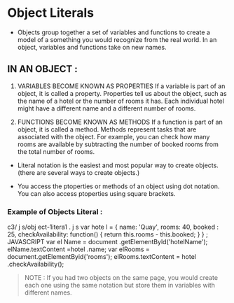 # Object Literals

* Objects group together a set of variables and functions to create a model of a something you would recognize from the real world. In an object, 
variables and functions take on new names.

## IN AN OBJECT :

1. VARIABLES BECOME KNOWN AS PROPERTIES 
If a variable is part of an object, it is called a 
property. Properties tell us about the object, such as 
the name of a hotel or the number of rooms it has. 
Each individual hotel might have a different name 
and a different number of rooms.

2. FUNCTIONS BECOME KNOWN AS METHODS 
If a function is part of an object, it is called a method. 
Methods represent tasks that are associated with 
the object. For example, you can check how many 
rooms are available by subtracting the number of 
booked rooms from the total number of rooms. 

* Literal notation is the easiest and most popular way
to create objects. (there are several ways to create objects.) 

* You access the ptoperties or methods of an object
using dot notation.
You can also access ptoperties using square brackets.

### Example of Objects Literal :

c3/ j s/obj ect-1itera1 . j s 
var hote l = { 
name: 'Quay', 
rooms: 40, 
booked : 25, 
checkAvailability: function() { 
return this.rooms - this.booked; 
} 
} ; 
JAVASCRIPT 
var el Name = document .getElementByld('hotelName'); 
elName.textContent =hotel .name; 
var elRooms = document.getElementByid{'rooms'); 
elRooms.textContent = hotel .checkAvailability(); 



> NOTE :
If you had two objects on the same page, you would create each one using the same notation but store them in variables with different names. 